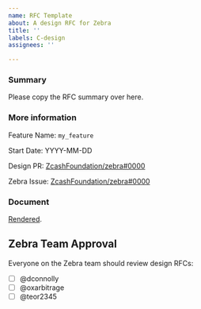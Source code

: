 ```yaml
---
name: RFC Template
about: A design RFC for Zebra
title: ''
labels: C-design
assignees: ''

---
```


<!--
This template is for design RFCs.

The RFC process is documented in CONTRIBUTING.md.

Please see the checklist there: https://zebra.zfnd.org/CONTRIBUTING.html
-->


### Summary

Please copy the RFC summary over here. 

### More information

Feature Name: `my_feature`

Start Date: YYYY-MM-DD

Design PR: [ZcashFoundation/zebra#0000](https://github.com/ZcashFoundation/zebra/pull/0000)

Zebra Issue: [ZcashFoundation/zebra#0000](https://github.com/ZcashFoundation/zebra/issues/0000)

### Document

<!--
Fill this in, replacing:

ZcashFoundation/zebra with username/repo (if not making the PR from the Zebra repo)
my-branch-name with the PR branch
XXXX-my-feature with the filename of the RFC

-->
[Rendered](https://github.com/ZcashFoundation/zebra/blob/my-branch-name/book/src/dev/rfcs/XXXX-my-feature.md).

## Zebra Team Approval

Everyone on the Zebra team should review design RFCs:

- [ ] @dconnolly
- [ ] @oxarbitrage
- [ ] @teor2345
